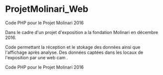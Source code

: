 # ProjetMolinari_Web

Code PHP pour le Projet Molinari 2016

Dans le cadre d'un projet d'exposition a la fondation Molinari en décembre 2016.

Code permettant la réception et le stokage des données
ainsi que l'affichage après analyse.
Des données captées dans les locaux de l'exposition par une web cam .

Code PHP pour le Projet Molinari 2016

